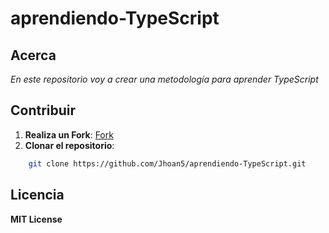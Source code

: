 # aprendiendo-TypeScript

## Acerca
_En este repositorio voy a crear una metodología para aprender TypeScript_

## Contribuir
1. **Realiza un Fork**: [Fork](https://github.com/Jhoan5/aprendiendo-TypeScript/Fork)
2. **Clonar el repositorio**:
```bash
    git clone https://github.com/Jhoan5/aprendiendo-TypeScript.git
```

## Licencia
**MIT License**